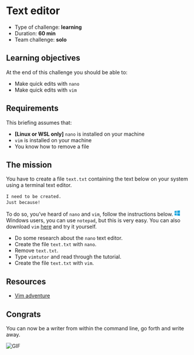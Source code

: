 # Text editor

- Type of challenge: **learning**
- Duration: **60 min**
- Team challenge: **solo**

## Learning objectives

At the end of this challenge you should be able to:

- Make quick edits with `nano`
- Make quick edits with `vim`

## Requirements

This briefing assumes that:

- **[Linux or WSL only]** `nano` is installed on your machine
- `vim` is installed on your machine
- You know how to remove a file

## The mission

You have to create a file `text.txt` containing the text below on your system using a terminal text editor.

```text
I need to be created.
Just because!
```

To do so, you’ve heard of `nano` and `vim`, follow the instructions below.
![Windows icon](./assets/win_icon.png) Windows users, you can use `notepad`, but this is very easy. You can also download `vim` [here](https://www.vim.org/download.php) and try it yourself.

- Do some research about the `nano` text editor.
- Create the file `text.txt` with `nano`.
- Remove `text.txt`.
- Type `vimtutor` and read through the tutorial.
- Create the file `text.txt` with `vim`.

## Resources

- [Vim adventure](https://vim-adventures.com/)

## Congrats

You can now be a writer from within the command line, go forth and write away.

![GIF](https://media.giphy.com/media/iFU36VwXUd2O43gdcr/giphy.gif)
